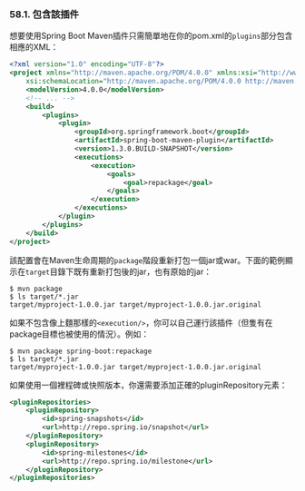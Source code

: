### 58.1. 包含該插件

想要使用Spring Boot Maven插件只需簡單地在你的pom.xml的`plugins`部分包含相應的XML：
```xml
<?xml version="1.0" encoding="UTF-8"?>
<project xmlns="http://maven.apache.org/POM/4.0.0" xmlns:xsi="http://www.w3.org/2001/XMLSchema-instance"
    xsi:schemaLocation="http://maven.apache.org/POM/4.0.0 http://maven.apache.org/xsd/maven-4.0.0.xsd">
    <modelVersion>4.0.0</modelVersion>
    <!-- ... -->
    <build>
        <plugins>
            <plugin>
                <groupId>org.springframework.boot</groupId>
                <artifactId>spring-boot-maven-plugin</artifactId>
                <version>1.3.0.BUILD-SNAPSHOT</version>
                <executions>
                    <execution>
                        <goals>
                            <goal>repackage</goal>
                        </goals>
                    </execution>
                </executions>
            </plugin>
        </plugins>
    </build>
</project>
```
該配置會在Maven生命周期的`package`階段重新打包一個jar或war。下面的範例顯示在`target`目錄下既有重新打包後的jar，也有原始的jar：
```shell
$ mvn package
$ ls target/*.jar
target/myproject-1.0.0.jar target/myproject-1.0.0.jar.original
```
如果不包含像上麵那樣的`<execution/>`，你可以自己運行該插件（但隻有在package目標也被使用的情況）。例如：
```shell
$ mvn package spring-boot:repackage
$ ls target/*.jar
target/myproject-1.0.0.jar target/myproject-1.0.0.jar.original
```
如果使用一個裡程碑或快照版本，你還需要添加正確的pluginRepository元素：
```xml
<pluginRepositories>
    <pluginRepository>
        <id>spring-snapshots</id>
        <url>http://repo.spring.io/snapshot</url>
    </pluginRepository>
    <pluginRepository>
        <id>spring-milestones</id>
        <url>http://repo.spring.io/milestone</url>
    </pluginRepository>
</pluginRepositories>
```
